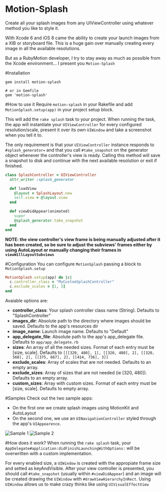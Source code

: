 # Motion-Splash

Create all your splash images from any UIViewController using whatever method you like to style it.

With Xcode 6 and iOS 8 came the ability to create your launch images from a XIB or storyboard file. This is a huge gain over manually creating every image in all the available resolutions.

But as a RubyMotion developer, I try to stay away as much as possible from the Xcode environment... I present you `Motion-Splash`

#Installation
```
gem install motion-splash

# or in Gemfile
gem 'motion-splash'
```

#How to use it
Require `motion-splash` in your Rakefile and add `MotionSplash.setup(app)` in your project setup block.

This will add the `rake splash` task to your project.
When running the task, the app will instantiate your `UIViewController` for every configured resolution/scale, present it over its own `UIWindow` and take a screenshot when you tell it to.

The only requirement is that your `UIViewController` instance responds to `#splash_generator=` and that you call `#take_snapshot` on the generator object whenever the controller's view is ready. Calling this method will save a snapshot to disk and continue with the next available resolution or exit if finished.

```ruby
class SplashController < UIViewController
  attr_writer :splash_generator

  def loadView
    @layout = SplashLayout.new
    self.view = @layout.view
  end

  def viewDidAppear(animated)
    super
    @splash_generator.take_snapshot
  end
end
```

**NOTE: the view controller's view frame is being manually adjusted after it has been created, so be sure to adjust the subviews' frames either by using AutoLayout or manually changing their frames in `viewWillLayoutSubviews`**

#Configuration
You can configure `MotionSplash` passing a block to `MotionSplash.setup`
```ruby
MotionSplash.setup(app) do |c|
  c.controller_class = "MyCustomSplashController"
  c.exclude_scales = [1, 3]
end
```

Avaiable options are:
* **controller_class**: Your splash controller class name (String). Defaults to "SplashController"
* **images_dir**: Absolute path to the directory where images should be saved. Defaults to the app's resources dir
* **image_name**: Launch image name. Defaults to "Default"
* **app_delegate_file**: Absolute path to the app's app_delegate file. Defaults to `app/app_delegate.rb`
* **sizes**: An array of all the needed sizes. Format of each entry must be [size, scale]. Defaults to `[[[320, 480], 1], [[320, 480], 2], [[320, 568], 2], [[375, 667], 2], [[414, 736], 3]]`
* **exclude_scales**: Array of scales that are not needed. Defaults to an empty array.
* **exclude_sizes**: Array of sizes that are not needed (ie [320, 480]). Defaults to an empty array.
* **custom_sizes**: Array with custom sizes. Format of each entry must be [size, scale]. Defaults to empty array.

#Samples
Check out the two sample apps:

* On the first one we create splash images using MotionKit and AutoLayout
* On the second one, we use an `UINavigationController` styled through the app's `UIAppearence`.

![Sample 1](https://raw.github.com/ijpiantanida/motion-splash/master/samples/sample-1/resources/Default.png)
![Sample 2](https://raw.github.com/ijpiantanida/motion-splash/master/samples/sample-2/resources/Default.png)

#How does it work?
When running the `rake splash` task, your `AppDelegate#application:didFinishLaunchingWithOptions:` will be overwritten with a custom implementation. 

For every enabled size, a `UIWindow` is created with the appropiate frame size and setted as keyAndVisible. After your view controller is presented, you should call `#take_snapshot` (usually within `#viewDidAppear`) and an image will be created drawing the `UIWindow` with `#drawViewHierarchyInRect`. Using `UIWindow` allows us to make crazy thinks like using `UIVisualEffectView`

